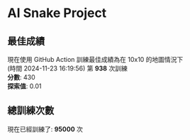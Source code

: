 
# AI Snake Project

## **最佳成績**
現在使用 GitHub Action 訓練最佳成績為在 10x10 的地圖情況下  
(時間 2024-11-23 16:19:56) 第 **938** 次訓練  
**分數**: 430  
**探索值**: 0.01

## 總訓練次數
現在已經訓練了: **95000** 次
